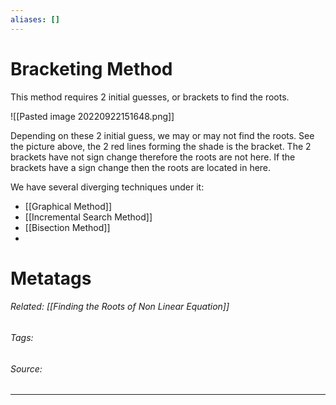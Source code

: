 ```yaml
---
aliases: []
---
```

# Bracketing Method
This method requires 2 initial guesses, or brackets to find the roots.

![[Pasted image 20220922151648.png]]

Depending on these 2 initial guess, we may or may not find the roots. See the picture above, the 2 red lines forming the shade is the bracket. The 2 brackets have not sign change therefore the roots are not here. If the brackets have a sign change then the roots are located in here. 

We have several diverging techniques under it:
- [[Graphical Method]]
- [[Incremental Search Method]]
- [[Bisection Method]]
- 










# Metatags
###### Related: [[Finding the Roots of Non Linear Equation]]
###### Tags: 
###### Source: 

---